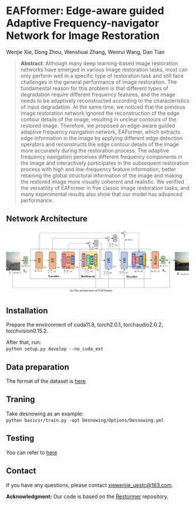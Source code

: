 EAFformer: Edge-aware guided Adaptive Frequency-navigator Network for Image Restoration
===

Wenjie Xie, Dong Zhou, Wenshuai Zhang, Wenrui Wang, Dan Tian

>**Abstract**: Although many deep learning-based image restoration networks have emerged in various image restoration tasks, most can only
 perform well in a specific type of restoration task and still face challenges in the general performance of image restoration. The
 fundamental reason for this problem is that different types of degradation require different frequency features, and the image needs
 to be adaptively reconstructed according to the characteristics of input degradation. At the same time, we noticed that the previous
 image restoration network ignored the reconstruction of the edge contour details of the image, resulting in unclear contours of the
 restored image. Therefore, we proposed an edge-aware guided adaptive frequency navigation network, EAFormer, which extracts
 edge information in the image by applying different edge detection operators and reconstructs the edge contour details of the image
 more accurately during the restoration process. The adaptive frequency navigation perceives different frequency components in the
 image and interactively participates in the subsequent restoration process with high and low-frequency feature information, better
 retaining the global structural information of the image and making the restored image more visually coherent and realistic. We
 verified the versatility of EAFormer in five classic image restoration tasks, and many experimental results also show that our model
 has advanced performance.


Network Architecture
----
![](https://github.com/shdjak/xwj-EAFormer/blob/main/Network%20Architecture.jpg)

Installation
---
Prepare the environment of cuda11.8, torch2.0.1, torchaudio2.0.2, torchvision0.15.2.

After that, run:<br>
`python setup.py develop --no_cuda_ext`

Data preparation
---
The format of the dataset is [here](https://github.com/swz30/Restormer/tree/main/Deraining/Datasets)

Traning 
--
Take desnowing as an example:<br>
`python basicsr/train.py -opt Desnowing/Options/Desnowing.yml`

Testing 
--
You can refer to [here](https://github.com/swz30/Restormer/blob/main/Deraining/README.md#evaluation)

Contact
--
If you have any questions, please contact xiewenjie_uestc@163.com.

**Acknowledgment:** Our code is based on the [Restormer](https://github.com/swz30/Restormer) repository.<br>




  
